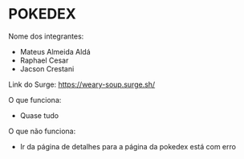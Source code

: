 # POKEDEX

Nome dos integrantes: 
- Mateus Almeida Aldá
- Raphael Cesar 
- Jacson Crestani

Link do Surge: https://weary-soup.surge.sh/

O que funciona:
- Quase tudo

O que não funciona: 
- Ir da página de detalhes para a página da pokedex está com erro
